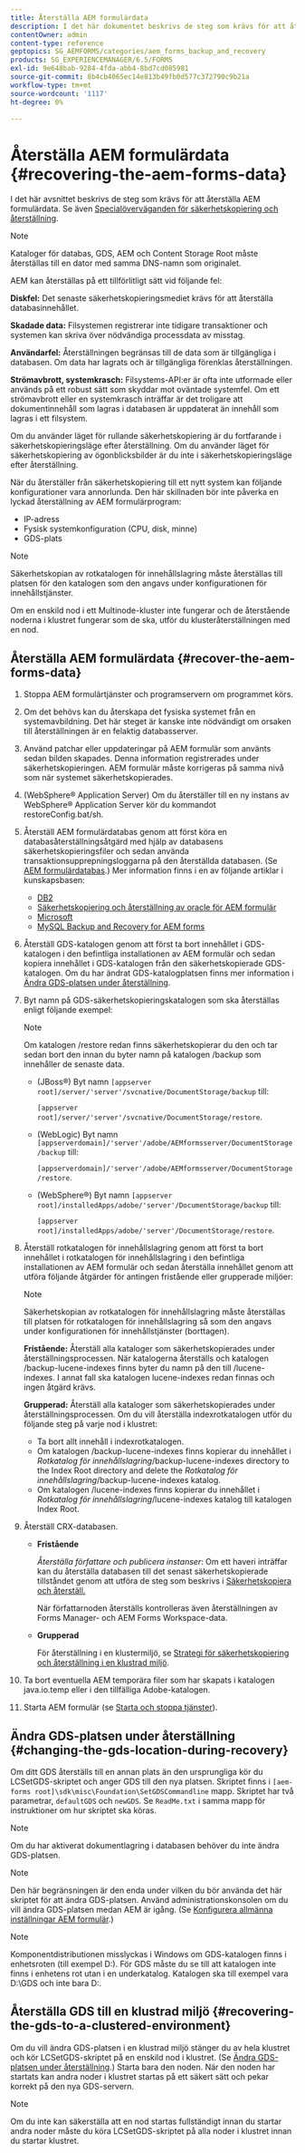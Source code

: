 ```yaml
---
title: Återställa AEM formulärdata
description: I det här dokumentet beskrivs de steg som krävs för att återställa AEM formulärdata.
contentOwner: admin
content-type: reference
geptopics: SG_AEMFORMS/categories/aem_forms_backup_and_recovery
products: SG_EXPERIENCEMANAGER/6.5/FORMS
exl-id: 9e648bab-9284-4fda-abb4-8bd7cd085981
source-git-commit: 8b4cb4065ec14e813b49fb0d577c372790c9b21a
workflow-type: tm+mt
source-wordcount: '1117'
ht-degree: 0%

---
```


# Återställa AEM formulärdata {#recovering-the-aem-forms-data}

I det här avsnittet beskrivs de steg som krävs för att återställa AEM formulärdata. Se även [Specialöverväganden för säkerhetskopiering och återställning](/help/forms/using/admin-help/backup-recovery-strategy-aem-forms.md#special-considerations-for-backup-and-recovery).

>[!NOTE]
>
>Kataloger för databas, GDS, AEM och Content Storage Root måste återställas till en dator med samma DNS-namn som originalet.

AEM kan återställas på ett tillförlitligt sätt vid följande fel:

**Diskfel:** Det senaste säkerhetskopieringsmediet krävs för att återställa databasinnehållet.

**Skadade data:** Filsystemen registrerar inte tidigare transaktioner och systemen kan skriva över nödvändiga processdata av misstag.

**Användarfel:** Återställningen begränsas till de data som är tillgängliga i databasen. Om data har lagrats och är tillgängliga förenklas återställningen.

**Strömavbrott, systemkrasch:** Filsystems-API:er är ofta inte utformade eller används på ett robust sätt som skyddar mot oväntade systemfel. Om ett strömavbrott eller en systemkrasch inträffar är det troligare att dokumentinnehåll som lagras i databasen är uppdaterat än innehåll som lagras i ett filsystem.

Om du använder läget för rullande säkerhetskopiering är du fortfarande i säkerhetskopieringsläge efter återställning. Om du använder läget för säkerhetskopiering av ögonblicksbilder är du inte i säkerhetskopieringsläge efter återställning.

När du återställer från säkerhetskopiering till ett nytt system kan följande konfigurationer vara annorlunda. Den här skillnaden bör inte påverka en lyckad återställning av AEM formulärprogram:

* IP-adress
* Fysisk systemkonfiguration (CPU, disk, minne)
* GDS-plats

>[!NOTE]
>
>Säkerhetskopian av rotkatalogen för innehållslagring måste återställas till platsen för den katalogen som den angavs under konfigurationen för innehållstjänster.

Om en enskild nod i ett Multinode-kluster inte fungerar och de återstående noderna i klustret fungerar som de ska, utför du klusteråterställningen med en nod.

## Återställa AEM formulärdata {#recover-the-aem-forms-data}

1. Stoppa AEM formulärtjänster och programservern om programmet körs.
1. Om det behövs kan du återskapa det fysiska systemet från en systemavbildning. Det här steget är kanske inte nödvändigt om orsaken till återställningen är en felaktig databasserver.
1. Använd patchar eller uppdateringar på AEM formulär som använts sedan bilden skapades. Denna information registrerades under säkerhetskopieringen. AEM formulär måste korrigeras på samma nivå som när systemet säkerhetskopierades.
1. (WebSphere® Application Server) Om du återställer till en ny instans av WebSphere® Application Server kör du kommandot restoreConfig.bat/sh.
1. Återställ AEM formulärdatabas genom att först köra en databasåterställningsåtgärd med hjälp av databasens säkerhetskopieringsfiler och sedan använda transaktionsupprepningsloggarna på den återställda databasen. (Se [AEM formulärdatabas](/help/forms/using/admin-help/files-back-recover.md#aem-forms-database).) Mer information finns i en av följande artiklar i kunskapsbasen:

   * [DB2](/help/forms/using/admin-help/files-back-recover.md#db2)
   * [Säkerhetskopiering och återställning av oracle för AEM formulär](/help/forms/using/admin-help/files-back-recover.md#oracle)
   * [Microsoft](/help/forms/using/admin-help/files-back-recover.md#sql-server)
   * [MySQL Backup and Recovery for AEM forms](/help/forms/using/admin-help/files-back-recover.md#mysql)

1. Återställ GDS-katalogen genom att först ta bort innehållet i GDS-katalogen i den befintliga installationen av AEM formulär och sedan kopiera innehållet i GDS-katalogen från den säkerhetskopierade GDS-katalogen. Om du har ändrat GDS-katalogplatsen finns mer information i [Ändra GDS-platsen under återställning](recovering-aem-forms-data.md#changing-the-gds-location-during-recovery).
1. Byt namn på GDS-säkerhetskopieringskatalogen som ska återställas enligt följande exempel:

   >[!NOTE]
   >
   >Om katalogen /restore redan finns säkerhetskopierar du den och tar sedan bort den innan du byter namn på katalogen /backup som innehåller de senaste data.

   * (JBoss®) Byt namn `[appserver root]/server/'server'/svcnative/DocumentStorage/backup` till:

     `[appserver root]/server/'server'/svcnative/DocumentStorage/restore`.

   * (WebLogic) Byt namn `[appserverdomain]/'server'/adobe/AEMformsserver/DocumentStorage/backup` till:

     `[appserverdomain]/'server'/adobe/AEMformsserver/DocumentStorage/restore`.

   * (WebSphere®) Byt namn `[appserver root]/installedApps/adobe/'server'/DocumentStorage/backup` till:

     `[appserver root]/installedApps/adobe/'server'/DocumentStorage/restore`.

1. Återställ rotkatalogen för innehållslagring genom att först ta bort innehållet i rotkatalogen för innehållslagring i den befintliga installationen av AEM formulär och sedan återställa innehållet genom att utföra följande åtgärder för antingen fristående eller grupperade miljöer:

   >[!NOTE]
   >
   >Säkerhetskopian av rotkatalogen för innehållslagring måste återställas till platsen för rotkatalogen för innehållslagring så som den angavs under konfigurationen för innehållstjänster (borttagen).

   **Fristående:** Återställ alla kataloger som säkerhetskopierades under återställningsprocessen. När katalogerna återställs och katalogen /backup-lucene-indexes finns byter du namn på den till /lucene-indexes. I annat fall ska katalogen lucene-indexes redan finnas och ingen åtgärd krävs.

   **Grupperad:** Återställ alla kataloger som säkerhetskopierades under återställningsprocessen. Om du vill återställa indexrotkatalogen utför du följande steg på varje nod i klustret:

   * Ta bort allt innehåll i indexrotkatalogen.
   * Om katalogen /backup-lucene-indexes finns kopierar du innehållet i *Rotkatalog för innehållslagring*/backup-lucene-indexes directory to the Index Root directory and delete the *Rotkatalog för innehållslagring*/backup-lucene-indexes katalog.
   * Om katalogen /lucene-indexes finns kopierar du innehållet i *Rotkatalog för innehållslagring*/lucene-indexes katalog till katalogen Index Root.

1. Återställ CRX-databasen.

   * **Fristående**

     *Återställa författare och publicera instanser*: Om ett haveri inträffar kan du återställa databasen till det senast säkerhetskopierade tillståndet genom att utföra de steg som beskrivs i [Säkerhetskopiera och återställ.](https://helpx.adobe.com/experience-manager/kb/CRXBackupAndRestoreProcedure.html)

     När författarnoden återställs kontrolleras även återställningen av Forms Manager- och AEM Forms Workspace-data.

   * **Grupperad**

     För återställning i en klustermiljö, se [Strategi för säkerhetskopiering och återställning i en klustrad miljö](/help/forms/using/admin-help/strategy-backup-restore-clustered-environment.md#strategy-for-backup-and-restore-in-a-clustered-environment).

1. Ta bort eventuella AEM temporära filer som har skapats i katalogen java.io.temp eller i den tillfälliga Adobe-katalogen.
1. Starta AEM formulär (se [Starta och stoppa tjänster](/help/forms/using/admin-help/starting-stopping-services.md#starting-and-stopping-services))<!-- BROKEN LINK and the application server(s) (see [Maintaining the Application Server](/help/forms/using/admin-help/topics/maintaining-the-application-server.md))-->.

## Ändra GDS-platsen under återställning {#changing-the-gds-location-during-recovery}

Om ditt GDS återställs till en annan plats än den ursprungliga kör du LCSetGDS-skriptet och anger GDS till den nya platsen. Skriptet finns i `[aem-forms root]\sdk\misc\Foundation\SetGDSCommandline` mapp. Skriptet har två parametrar, `defaultGDS` och `newGDS`. Se `ReadMe.txt` i samma mapp för instruktioner om hur skriptet ska köras.

>[!NOTE]
>
>Om du har aktiverat dokumentlagring i databasen behöver du inte ändra GDS-platsen.

>[!NOTE]
>
>Den här begränsningen är den enda under vilken du bör använda det här skriptet för att ändra GDS-platsen. Använd administrationskonsolen om du vill ändra GDS-platsen medan AEM är igång. (Se [Konfigurera allmänna inställningar AEM formulär](/help/forms/using/admin-help/configure-general-aem-forms-settings.md#configure-general-aem-forms-settings).)

>[!NOTE]
>
>Komponentdistributionen misslyckas i Windows om GDS-katalogen finns i enhetsroten (till exempel D:\). För GDS måste du se till att katalogen inte finns i enhetens rot utan i en underkatalog. Katalogen ska till exempel vara D:\GDS och inte bara D:\.

## Återställa GDS till en klustrad miljö {#recovering-the-gds-to-a-clustered-environment}

Om du vill ändra GDS-platsen i en klustrad miljö stänger du av hela klustret och kör LCSetGDS-skriptet på en enskild nod i klustret. (Se [Ändra GDS-platsen under återställning](recovering-aem-forms-data.md#changing-the-gds-location-during-recovery).) Starta bara den noden. När den noden har startats kan andra noder i klustret startas på ett säkert sätt och pekar korrekt på den nya GDS-servern.

>[!NOTE]
>
>Om du inte kan säkerställa att en nod startas fullständigt innan du startar andra noder måste du köra LCSetGDS-skriptet på alla noder i klustret innan du startar klustret.
